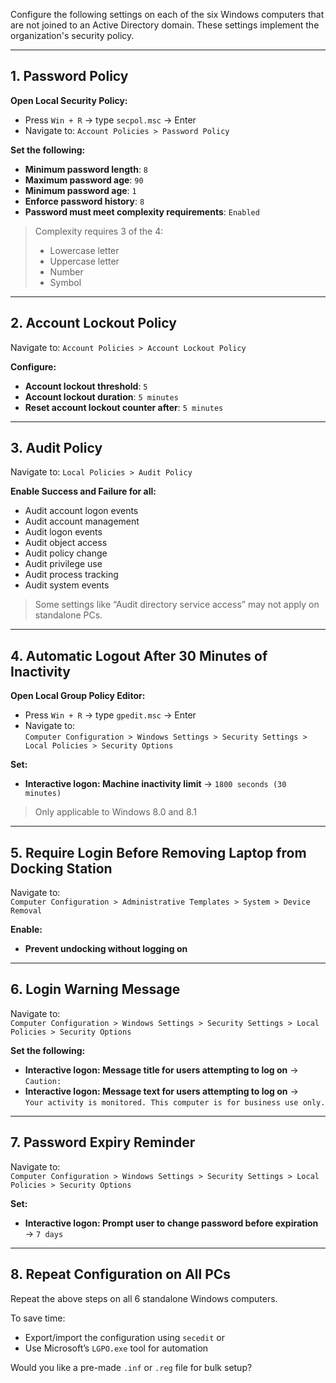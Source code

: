 
Configure the following settings on each of the six Windows computers that are not joined to an Active Directory domain. These settings implement the organization's security policy.

---

## 1. Password Policy

**Open Local Security Policy:**
- Press `Win + R` → type `secpol.msc` → Enter  
- Navigate to: `Account Policies > Password Policy`

**Set the following:**
- **Minimum password length**: `8`
- **Maximum password age**: `90`
- **Minimum password age**: `1`
- **Enforce password history**: `8`
- **Password must meet complexity requirements**: `Enabled`

> Complexity requires 3 of the 4:  
> - Lowercase letter  
> - Uppercase letter  
> - Number  
> - Symbol

---

## 2. Account Lockout Policy

Navigate to: `Account Policies > Account Lockout Policy`

**Configure:**
- **Account lockout threshold**: `5`
- **Account lockout duration**: `5 minutes`
- **Reset account lockout counter after**: `5 minutes`

---

## 3. Audit Policy

Navigate to: `Local Policies > Audit Policy`

**Enable Success and Failure for all:**
- Audit account logon events
- Audit account management
- Audit logon events
- Audit object access
- Audit policy change
- Audit privilege use
- Audit process tracking
- Audit system events

> Some settings like “Audit directory service access” may not apply on standalone PCs.

---

## 4. Automatic Logout After 30 Minutes of Inactivity

**Open Local Group Policy Editor:**
- Press `Win + R` → type `gpedit.msc` → Enter  
- Navigate to:  
  `Computer Configuration > Windows Settings > Security Settings > Local Policies > Security Options`

**Set:**
- **Interactive logon: Machine inactivity limit** → `1800 seconds (30 minutes)`

> Only applicable to Windows 8.0 and 8.1

---

## 5. Require Login Before Removing Laptop from Docking Station

Navigate to:  
`Computer Configuration > Administrative Templates > System > Device Removal`

**Enable:**
- **Prevent undocking without logging on**

---

## 6. Login Warning Message

Navigate to:  
`Computer Configuration > Windows Settings > Security Settings > Local Policies > Security Options`

**Set the following:**
- **Interactive logon: Message title for users attempting to log on** → `Caution:`
- **Interactive logon: Message text for users attempting to log on** →  
  `Your activity is monitored. This computer is for business use only.`

---

## 7. Password Expiry Reminder

Navigate to:  
`Computer Configuration > Windows Settings > Security Settings > Local Policies > Security Options`

**Set:**
- **Interactive logon: Prompt user to change password before expiration** → `7 days`

---

## 8. Repeat Configuration on All PCs

Repeat the above steps on all 6 standalone Windows computers.

To save time:
- Export/import the configuration using `secedit` or 
- Use Microsoft’s `LGPO.exe` tool for automation

Would you like a pre-made `.inf` or `.reg` file for bulk setup?
